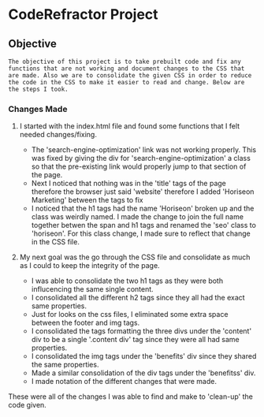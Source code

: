 # CodeRefractor Project

## Objective
    The objective of this project is to take prebuilt code and fix any functions that are not working and document changes to the CSS that are made. Also we are to consolidate the given CSS in order to reduce the code in the CSS to make it easier to read and change. Below are the steps I took.


### Changes Made

1. I started with the index.html file and found some functions that I felt needed changes/fixing.
    * The 'search-engine-optimization' link was not working properly. This was fixed by giving the div for 'search-engine-optimization' a class so that the pre-existing link would properly jump to that section of the page.
    * Next I noticed that nothing was in the 'title' tags of the page therefore the browser just said 'website' therefore I added 'Horiseon Marketing' between the tags to fix
    * I noticed that the h1 tags had the name 'Horiseon' broken up and the class was weirdly named. I made the change to join the full name together betwen the span and h1 tags and renamed the 'seo' class to 'horiseon'. For this class change, I made sure to reflect that change in the CSS file.

2. My next goal was the go through the CSS file and consolidate as much as I could to keep the integrity of the page.

    * I was able to consolidate the two h1 tags as they were both influcencing the same single content.
    * I consolidated all the different h2 tags since they all had the exact same properties.
    * Just for looks on the css files, I eliminated some extra space between the footer and img tags.
    * I consolidated the tags formatting the three divs under the 'content' div to be a single '.content div' tag since they were all had same properties.
    * I consolidated the img tags under the 'benefits' div since they shared the same properties.
    * Made a similar consolidation of the div tags under the 'benefitss' div.
    * I made notation of the different changes that were made.



These were all of the changes I was able to find and make to 'clean-up' the code given.